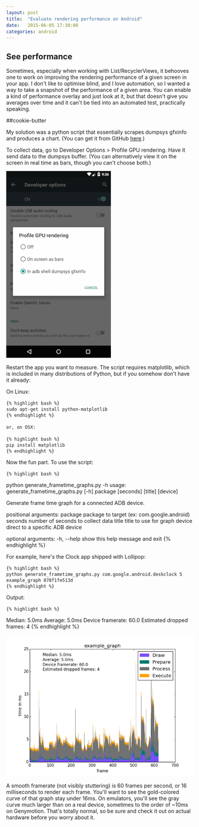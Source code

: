 ```yaml
---
layout: post
title:  "Evaluate rendering performance on Android"
date:   2015-06-05 17:30:00
categories: android 
---
```


## See performance 

<p>Sometimes, especially when working with List/RecyclerViews, it behooves one to work on improving the rendering performance of a given screen in your app. I don't like to optimise blind, and I love automation, so I wanted a way to take a snapshot of the performance of a given area. You can enable a kind of performance overlay and just look at it, but that doesn't give you averages over time and it can't be tied into an automated test, practically speaking.</p>

##cookie-butter 

<p>My solution was a python script that essentially scrapes dumpsys gfxinfo and produces a chart. (You can get it from GitHub <a href="https://github.com/Turnsole/cookie-butter">here</a>.)</p> 

<p>To collect data, go to Developer Options > Profile GPU rendering. Have it send data to the dumpsys buffer. (You can alternatively view it on the screen in real time as bars, though you can't choose both.)</p>

![Enable GPU profiling](/images/enable_gpu_profiling.png)

<p>Restart the app you want to measure. The script requires matplotlib, which is included in many distributions of Python, but if you somehow don't have it already:</p>

<p>On Linux: 

	{% highlight bash %}
	sudo apt-get install python-matplotlib
	{% endhighlight %}

	or, on OSX: 

	{% highlight bash %}
	pip install matplotlib
	{% endhighlight %}
</p>

<p>Now the fun part. To use the script: 

	{% highlight bash %}
python generate_frametime_graphs.py -h
usage: generate_frametime_graphs.py [-h] package [seconds] [title] [device]

Generate frame time graph for a connected ADB device.

positional arguments:
  package     package to target (ex: com.google.android)
  seconds     number of seconds to collect data
  title       title to use for graph
  device      direct to a specific ADB device

optional arguments:
  -h, --help  show this help message and exit
	{% endhighlight %}
</p>
<p>For example, here's the Clock app shipped with Lollipop: 
    
	{% highlight bash %}
    python generate_frametime_graphs.py com.google.android.deskclock 5 example_graph 078f1fe513d
	{% endhighlight %}
    
Output: 

	{% highlight bash %}
Median: 5.0ms 
Average: 5.0ms 
Device framerate: 60.0 
Estimated dropped frames: 4
	{% endhighlight %}
</p>

![Example Graph](/images/example_graph.png)

<p> A smooth framerate (not visibly stuttering) is 60 frames per second, or 16 milliseconds to render each frame. You'll want to see the gold-colored curve of that graph stay under 16ms. On emulators, you'll see the gray curve much larger than on a real device, sometimes to the order of ~10ms on Genymotion. That's totally normal, so be sure and check it out on actual hardware before you worry about it.</p> 

